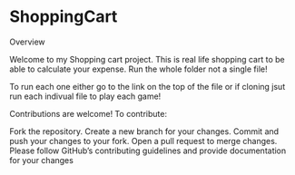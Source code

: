 # ShoppingCart

Overview

Welcome to my Shopping cart project. This is real life shopping cart to be able to calculate your expense. Run the whole folder not a single file!

To run each one either go to the link on the top of the file or if cloning jsut run each indivual file to play each game!

Contributions are welcome! To contribute:

Fork the repository.
Create a new branch for your changes.
Commit and push your changes to your fork.
Open a pull request to merge changes. Please follow GitHub’s contributing guidelines and provide documentation for your changes
